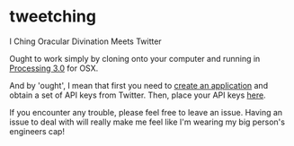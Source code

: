 # tweetching
I Ching Oracular Divination Meets Twitter

Ought to work simply by cloning onto your computer and running in [Processing 3.0](https://processing.org/) for OSX.

And by 'ought', I mean that first you need to [create an application](http://apps.twitter.com/) and obtain a set of API keys from Twitter.  Then, place your API keys [here](https://github.com/skilfullycurled/tweetching/blob/master/Oracle.pde#L30).

If you encounter any trouble, please feel free to leave an issue.  Having an issue to deal with will really make me feel like I'm wearing my big person's engineers cap!
